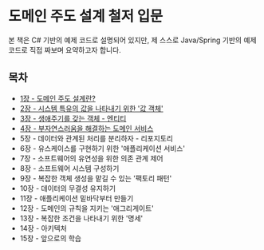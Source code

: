 # 도메인 주도 설계 철저 입문
본 책은 C# 기반의 예제 코드로 설명되어 있지만, 제 스스로 Java/Spring 기반의 예제 코드로 직접 짜보며 요약하고자 합니다.

## 목차
- [1장 - 도메인 주도 설계란?](./contents/chapter01.md)
- [2장 - 시스템 특유의 값을 나타내기 위한 '값 객체'](./contents/chapter02.md)
- [3장 - 생애주기를 갖는 객체 - 엔티티](./contents/chapter03.md)
- [4장 - 부자연스러움을 해결하는 도메인 서비스](./contents/chapter04.md)
- 5장 - 데이터와 관계된 처리를 분리하자 - 리포지토리
- 6장 - 유스케이스를 구현하기 위한 '애플리케이션 서비스'
- 7장 - 소프트웨어의 유연성을 위한 의존 관계 제어
- 8장 - 소프트웨어 시스템 구성하기
- 9장 - 복잡한 객체 생성을 맡길 수 있는 '팩토리 패턴'
- 10장 - 데이터의 무결성 유지하기
- 11장 - 애플리케이션 밑바닥부터 만들기
- 12장 - 도메인의 규칙을 지키는 '애그리게이트'
- 13장 - 복잡한 조건을 나타내기 위한 '명세'
- 14장 - 아키텍처
- 15장 - 앞으로의 학습